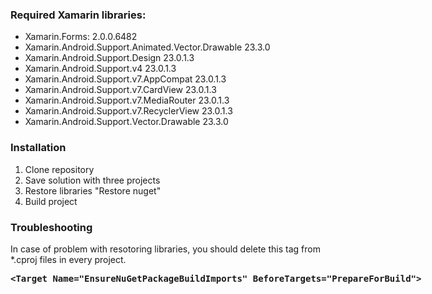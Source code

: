 <h3>Required Xamarin libraries:</h3>
<ul>
<li>Xamarin.Forms: 2.0.0.6482</li>
<li>Xamarin.Android.Support.Animated.Vector.Drawable 23.3.0</li>
<li>Xamarin.Android.Support.Design 23.0.1.3</li>
<li>Xamarin.Android.Support.v4 23.0.1.3</li>
<li>Xamarin.Android.Support.v7.AppCompat 23.0.1.3</li>
<li>Xamarin.Android.Support.v7.CardView 23.0.1.3</li>
<li>Xamarin.Android.Support.v7.MediaRouter 23.0.1.3</li>
<li>Xamarin.Android.Support.v7.RecyclerView 23.0.1.3</li>
<li>Xamarin.Android.Support.Vector.Drawable 23.3.0</li>
</ul>
<h3>Installation</h3>
<ol type="1">
<li>Clone repository</li>
<li>Save solution with three projects</li>
<li>Restore libraries "Restore nuget"</li>
<li>Build project</li>
</ol>
<h3>Troubleshooting</h3>
<p>In case of problem with resotoring libraries, you should delete this tag from *.cproj files in every project.</p> 
<p><b><xmp><Target Name="EnsureNuGetPackageBuildImports" BeforeTargets="PrepareForBuild">
</xmp></b>
  
